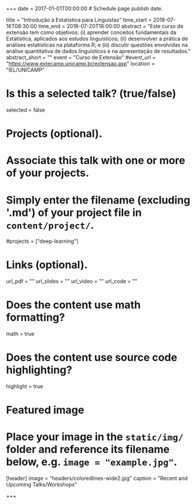 +++
date = 2017-01-01T00:00:00  # Schedule page publish date.

title = "Introdução à Estatística para Linguistas"
time_start = 2018-07-16T08:30:00
time_end = 2018-07-20T18:00:00
abstract = "Este curso de extensão tem como objetivos: (i) aprender conceitos fundamentais da Estatística, aplicados aos estudos linguísticos; (ii) desenvolver a prática de análises estatísticas na plataforma R; e (iii) discutir questões envolvidas na análise quantitativa de dados linguísticos e na apresentação de resultados."
abstract_short = ""
event = "Curso de Extensão"
#event_url = "https://www.extecamp.unicamp.br/extensao.asp"
location = "IEL/UNICAMP"

# Is this a selected talk? (true/false)
selected = false

# Projects (optional).
#   Associate this talk with one or more of your projects.
#   Simply enter the filename (excluding '.md') of your project file in `content/project/`.
#projects = ["deep-learning"]

# Links (optional).
url_pdf = ""
url_slides = ""
url_video = ""
url_code = ""

# Does the content use math formatting?
math = true

# Does the content use source code highlighting?
highlight = true

# Featured image
# Place your image in the `static/img/` folder and reference its filename below, e.g. `image = "example.jpg"`.
[header]
image = "headers/coloredlines-wide2.jpg"
caption = "Recent and Upcoming Talks/Workshops"

+++


